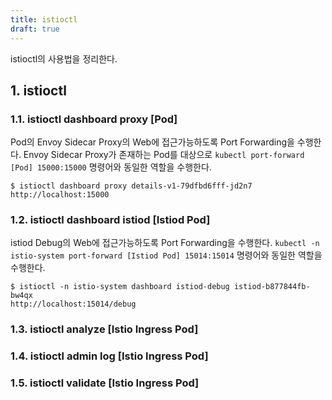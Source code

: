 ```yaml
---
title: istioctl
draft: true
---
```


istioctl의 사용법을 정리한다.

## 1. istioctl

### 1.1. istioctl dashboard proxy [Pod]

Pod의 Envoy Sidecar Proxy의 Web에 접근가능하도록 Port Forwarding을 수행한다. Envoy Sidecar Proxy가 존재하는 Pod를 대상으로 `kubectl port-forward [Pod] 15000:15000` 명령어와 동일한 역할을 수행한다.

```shell
$ istioctl dashboard proxy details-v1-79dfbd6fff-jd2n7
http://localhost:15000
```

### 1.2. istioctl dashboard istiod [Istiod Pod]

istiod Debug의 Web에 접근가능하도록 Port Forwarding을 수행한다. `kubectl -n istio-system port-forward [Istiod Pod] 15014:15014` 명령어와 동일한 역할을 수행한다.

```shell
$ istioctl -n istio-system dashboard istiod-debug istiod-b877844fb-bw4qx
http://localhost:15014/debug
```

### 1.3. istioctl analyze [Istio Ingress Pod]

### 1.4. istioctl admin log [Istio Ingress Pod]

### 1.5. istioctl validate [Istio Ingress Pod]
